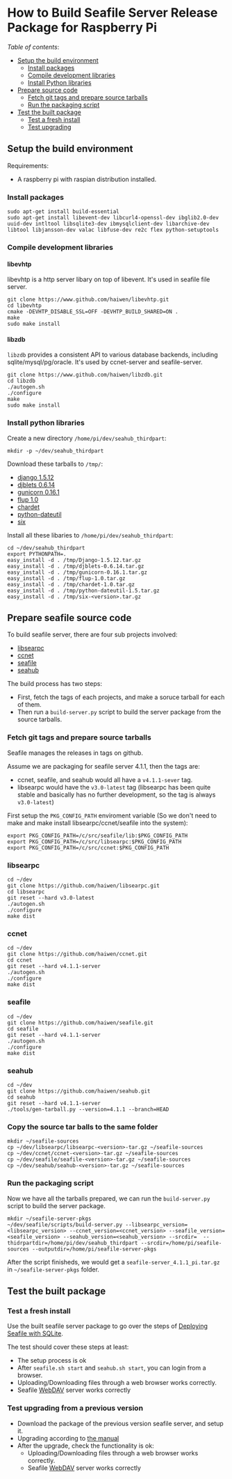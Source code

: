 # How to Build Seafile Server Release Package for Raspberry Pi

*Table of contents*:

- [Setup the build environment](#wiki-setup-build-env)
  - [Install packages](#wiki-install-packages)
  - [Compile development libraries](#wiki-compile-dev-libs)
  - [Install Python libraries](#wiki-install-python-libs)
- [Prepare source code](#wiki-prepare-seafile-source-code)
  - [Fetch git tags and prepare source tarballs](#wiki-fetch-tags-and-prepare-tarballs)
  - [Run the packaging script](#wiki-run-pkg-script)
- [Test the built package](#wiki-test-built-pkg)
  - [Test a fresh install](#wiki-test-fresh-install)
  - [Test upgrading](#wiki-test-upgrading)

## <a id="wiki-setup-build-env"></a>Setup the build environment

Requirements:

- A raspberry pi with raspian distribution installed.

### <a id="wiki-install-packages"></a> Install packages

```
sudo apt-get install build-essential
sudo apt-get install libevent-dev libcurl4-openssl-dev ibglib2.0-dev uuid-dev intltool libsqlite3-dev ibmysqlclient-dev libarchive-dev libtool libjansson-dev valac libfuse-dev re2c flex python-setuptools
```
### <a id="wiki-compile-dev-libs"></a> Compile development libraries

#### libevhtp

libevhtp is a http server libary on top of libevent. It's used in seafile file server.

```
git clone https://www.github.com/haiwen/libevhtp.git
cd libevhtp
cmake -DEVHTP_DISABLE_SSL=OFF -DEVHTP_BUILD_SHARED=ON .
make
sudo make install
```

#### libzdb

`libzdb` provides a consistent API to various database backends, including sqlite/mysql/pg/oracle. It's used by ccnet-server and seafile-server.

```
git clone https://www.github.com/haiwen/libzdb.git
cd libzdb
./autogen.sh
./configure
make
sudo make install
```

### <a id="wiki-install-python-libs"></a> Install python libraries


Create a new directory `/home/pi/dev/seahub_thirdpart`:

```
mkdir -p ~/dev/seahub_thirdpart
```

Download these tarballs to `/tmp/`:

- [django 1.5.12](https://www.djangoproject.com/download/1.5/tarball/)
- [djblets 0.6.14](https://github.com/djblets/djblets/tarball/release-0.6.14)
- [gunicorn 0.16.1](http://pypi.python.org/packages/source/g/gunicorn/gunicorn-0.16.1.tar.gz)
- [flup 1.0](http://pypi.python.org/packages/source/f/flup/flup-1.0.tar.gz#md5=530801fe835fd9a680457e443eb95578)
- [chardet](https://pypi.python.org/pypi/chardet)
- [python-dateutil](https://labix.org/python-dateutil#head-2f49784d6b27bae60cde1cff6a535663cf87497b)
- [six](https://pypi.python.org/pypi/six)

Install all these libaries to `/home/pi/dev/seahub_thirdpart`:

```
cd ~/dev/seahub_thirdpart
export PYTHONPATH=.
easy_install -d . /tmp/Django-1.5.12.tar.gz
easy_install -d . /tmp/djblets-0.6.14.tar.gz
easy_install -d . /tmp/gunicorn-0.16.1.tar.gz
easy_install -d . /tmp/flup-1.0.tar.gz
easy_install -d . /tmp/chardet-1.0.tar.gz
easy_install -d . /tmp/python-dateutil-1.5.tar.gz
easy_install -d . /tmp/six-<version>.tar.gz
```

## <a id="wiki-prepare-seafile-source-code"></a>Prepare seafile source code

To build seafile server, there are four sub projects involved:

- [libsearpc](https://github.com/haiwen/libsearpc)
- [ccnet](https://github.com/haiwen/ccnet)
- [seafile](https://github.com/haiwen/seafile)
- [seahub](https://github.com/haiwen/seahub)

The build process has two steps:

- First, fetch the tags of each projects, and make a soruce tarball for each of them.
- Then run a `build-server.py` script to build the server package from the source tarballs.

### <a id="wiki-fetch-tags-and-prepare-tarballs"></a> Fetch git tags and prepare source tarballs

Seafile manages the releases in tags on github.

Assume we are packaging for seafile server 4.1.1, then the tags are:

- ccnet, seafile, and seahub would all have a `v4.1.1-sever` tag.
- libsearpc would have the `v3.0-latest` tag (libsearpc has been quite stable and basically has no further development, so the tag is always `v3.0-latest`)

First setup the `PKG_CONFIG_PATH` enviroment variable (So we don't need to make and make install libsearpc/ccnet/seafile into the system):

```
export PKG_CONFIG_PATH=/c/src/seafile/lib:$PKG_CONFIG_PATH
export PKG_CONFIG_PATH=/c/src/libsearpc:$PKG_CONFIG_PATH
export PKG_CONFIG_PATH=/c/src/ccnet:$PKG_CONFIG_PATH
```


### libsearpc

```
cd ~/dev
git clone https://github.com/haiwen/libsearpc.git
cd libsearpc
git reset --hard v3.0-latest
./autogen.sh
./configure
make dist
```

### ccnet

```
cd ~/dev
git clone https://github.com/haiwen/ccnet.git
cd ccnet
git reset --hard v4.1.1-server
./autogen.sh
./configure
make dist
```

### seafile

```
cd ~/dev
git clone https://github.com/haiwen/seafile.git
cd seafile
git reset --hard v4.1.1-server
./autogen.sh
./configure
make dist
```

### seahub

```
cd ~/dev
git clone https://github.com/haiwen/seahub.git
cd seahub
git reset --hard v4.1.1-server
./tools/gen-tarball.py --version=4.1.1 --branch=HEAD
```

### Copy the source tar balls to the same folder

```
mkdir ~/seafile-sources
cp ~/dev/libsearpc/libsearpc-<version>-tar.gz ~/seafile-sources
cp ~/dev/ccnet/ccnet-<version>-tar.gz ~/seafile-sources
cp ~/dev/seafile/seafile-<version>-tar.gz ~/seafile-sources
cp ~/dev/seahub/seahub-<version>-tar.gz ~/seafile-sources
```

### <a id="wiki-run-pkg-script"></a> Run the packaging script

Now we have all the tarballs prepared, we can run the `build-server.py` script to build the server package.

```
mkdir ~/seafile-server-pkgs
~/dev/seafile/scripts/build-server.py --libsearpc_version=<libsearpc_version> --ccnet_version=<ccnet_version> --seafile_version=<seafile_version> --seahub_version=<seahub_version> --srcdir=  --thidrpartdir=/home/pi/dev/seahub_thirdpart --srcdir=/home/pi/seafile-sources --outputdir=/home/pi/seafile-server-pkgs
```

After the script finisheds, we would get a `seafile-server_4.1.1_pi.tar.gz` in `~/seafile-server-pkgs` folder.

## <a id="wiki-test-built-pkg"></a> Test the built package

### <a id="wiki-test-fresh-install"></a>Test a fresh install

Use the built seafile server package to go over the steps of [Deploying Seafile with SQLite](http://manual.seafile.com/deploy/using_sqlite.html).

The test should cover these steps at least:

- The setup process is ok
- After `seafile.sh start` and `seahub.sh start`, you can login from a browser.
- Uploading/Downloading files through a web browser works correctly.
- Seafile [WebDAV](http://manual.seafile.com/extension/webdav.html) server works correctly

### <a id="wiki-test-upgrading"></a> Test upgrading from a previous version

- Download the package of the previous version seafile server, and setup it.
- Upgrading according to [the manual](http://manual.seafile.com/deploy/upgrade.html)
- After the upgrade, check the functionality is ok:
  - Uploading/Downloading files through a web browser works correctly.
  - Seafile [WebDAV](http://manual.seafile.com/extension/webdav.html) server works correctly
